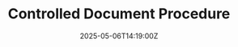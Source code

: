 ---
title: Controlled Document Procedure
linkTitle: Controlled Document Procedure
date: '2025-05-06T14:19:00Z'
weight: 1
description: GitLab's procedure for controlled documents ensures consistency in developing
  and maintaining formal policies and standards, requiring approval from code owners
  for changes, and outlining roles, responsibilities, and exception handling processes.
  Regular reviews and adherence to regulatory requirements are emphasized.
draft: false
ref: controlled-document-procedure
---